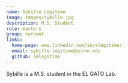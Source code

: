 ```yaml
---
name: Sybille Legitime
image: images/sybille.jpg
description: M.S. Student
role: masters
group: current
links:
  home-page: www.linkedin.com/in/slegitime/
  email: sybille.legitime@uconn.edu
  github: smlegitime
---
```


Sybille is a M.S. student in the EL GATO Lab.